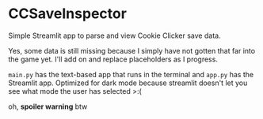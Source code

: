 # CCSaveInspector
Simple Streamlit app to parse and view Cookie Clicker save data.

Yes, some data is still missing because I simply have not gotten that far into the game yet. I'll add on and replace placeholders as I progress.

`main.py` has the text-based app that runs in the terminal and `app.py` has the Streamlit app. Optimized for dark mode because streamlit doesn't let you see what mode the user has selected >:(

oh, **spoiler warning** btw
